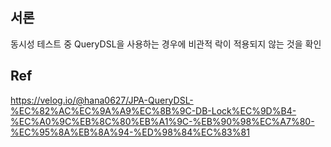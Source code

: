 ## 서론

동시성 테스트 중 QueryDSL을 사용하는 경우에 비관적 락이 적용되지 않는 것을 확인



## Ref

https://velog.io/@hana0627/JPA-QueryDSL-%EC%82%AC%EC%9A%A9%EC%8B%9C-DB-Lock%EC%9D%B4-%EC%A0%9C%EB%8C%80%EB%A1%9C-%EB%90%98%EC%A7%80-%EC%95%8A%EB%8A%94-%ED%98%84%EC%83%81